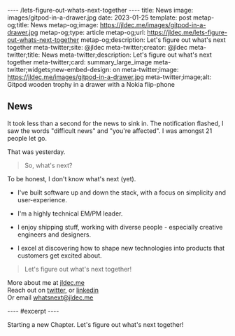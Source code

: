 ---- /lets-figure-out-whats-next-together ----
title: News
image: images/gitpod-in-a-drawer.jpg
date: 2023-01-25
template: post
metap-og;title: News
metap-og;image: https://jldec.me/images/gitpod-in-a-drawer.jpg
metap-og;type: article
metap-og;url: https://jldec.me/lets-figure-out-whats-next-together
metap-og;description: Let's figure out what's next together
meta-twitter;site: @jldec
meta-twitter;creator: @jldec
meta-twitter;title: News
meta-twitter;description: Let's figure out what's next together
meta-twitter;card: summary_large_image
meta-twitter;widgets;new-embed-design: on
meta-twitter;image: https://jldec.me/images/gitpod-in-a-drawer.jpg
meta-twitter;image;alt: Gitpod wooden trophy in a drawer with a Nokia flip-phone

## News

It took less than a second for the news to sink in.  The notification flashed, I saw the words "difficult news" and "you're affected". I was amongst 21 people let go. 

That was yesterday.

> So, what's next?

To be honest, I don't know what's next (yet).

- I've built software up and down the stack, with a focus on simplicity and user-experience.

- I'm a highly technical EM/PM leader.

- I enjoy shipping stuff, working with diverse people - especially creative engineers and designers. 

- I excel at discovering how to shape new technologies into products that customers get excited about.

> Let's figure out what's next together!  

More about me at [jldec.me](https:jldec.me/)  
Reach out on [twitter](https://twitter.com/jldec), or [linkedin](https://www.linkedin.com/in/jldec)  
Or email [whatsnext@jldec.me](mailto:whatsnext@jldec.me)


---- #excerpt ----

Starting a new Chapter. Let's figure out what's next together!



































